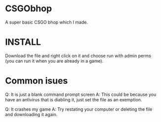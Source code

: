 # CSGObhop
A super basic CSGO bhop which I made.

# INSTALL
Download the file and right click on it and choose run with admin perms (you can run it when you are already in a game).

# Common isues
Q: It is just a blank command prompt screen
A: This could be because you have an antivirus that is diabling it, just set the file as an exemption.

Q: It crashes my game
A: Try restating your computer or deleting the file and downloading it again.
